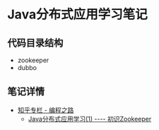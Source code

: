 # Java分布式应用学习笔记
代码目录结构
------
* zookeeper</br>
* dubbo</br>

笔记详情
------
* [知乎专栏 - 编程之路](https://zhuanlan.zhihu.com/coding4fun)  </br>
  * [Java分布式应用学习(1) ---- 初识Zookeeper](https://zhuanlan.zhihu.com/p/24996631)  </br>
